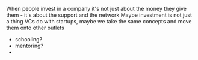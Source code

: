 When people invest in a company it's not just about the money they give them - it's about the support and the network
Maybe investment is not just a thing VCs do with startups, maybe we take the same concepts and move them onto other outlets
- schooling?
- mentoring?
- 
